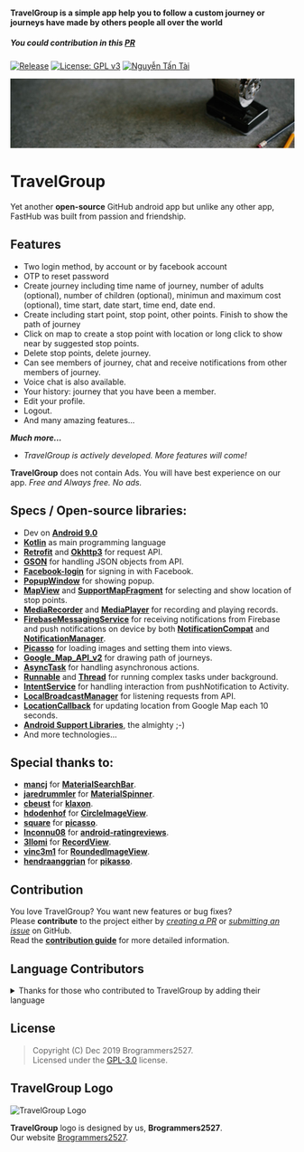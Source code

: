 #### TravelGroup is a simple app help you to follow a custom journey or journeys have made by others people all over the world
##### You could contribution in this [PR](https://github.com/shivaluma/cq2017_32_13_doan/pulls)

[![Release](https://img.shields.io/badge/release-v1.0-green.svg)](https://github.com/shivaluma/cq2017_32_13_doan/blob/master/app-release.apk)
[![License: GPL v3](https://img.shields.io/badge/License-GPL%20v3-blue.svg)](https://www.gnu.org/licenses/gpl-3.0)
[![Nguyễn Tấn Tài](https://img.shields.io/badge/about_us-view-e01563.svg)](https://brogrammers2527.github.io/default.html)

![Logo](/home.jpg "Logo")

# TravelGroup  

Yet another **open-source** GitHub android app but unlike any other app, FastHub was built from passion and friendship.  


## Features  
  - Two login method, by account or by facebook account
  - OTP to reset password
  - Create journey including time name of journey, number of adults (optional), number of children (optional), minimun and maximum cost (optional), time start, date start, time end, date end.
  - Create including start point, stop point, other points. Finish to show the path of journey
  - Click on map to create a stop point with location or long click to show near by suggested stop points.
  - Delete stop points, delete journey.
  - Can see members of journey, chat and receive notifications from other members of journey.
  - Voice chat is also available.
  - Your history: journey that you have been a member.
  - Edit your profile.
  - Logout.
  - And many amazing features...

  _**Much more...**_
  - _TravelGroup is actively developed. More features will come!_

**TravelGroup** does not contain Ads. You will have best experience on our app.
_Free and Always free._
_No ads._
## Specs / Open-source libraries:

- Dev on [**Android 9.0**](https://developer.android.com/about/versions/pie)
- [**Kotlin**](https://github.com/JetBrains/kotlin) as main programming language
- [**Retrofit**](https://github.com/square/retrofit) and [**Okhttp3**](https://github.com/MrZhousf/OkHttp3) for request API.
- [**GSON**](https://github.com/google/gson) for handling JSON objects from API.
- [**Facebook-login**](https://developers.facebook.com/docs/facebook-login/android) for signing in with Facebook.
- [**PopupWindow**](https://developer.android.com/reference/android/widget/PopupWindow) for showing popup.
- [**MapView**](https://developers.google.com/android/reference/com/google/android/gms/maps/MapView) and [**SupportMapFragment**](https://developers.google.com/android/reference/com/google/android/gms/maps/SupportMapFragment) for selecting and show location of stop points.
- [**MediaRecorder**](https://developer.android.com/reference/android/media/MediaRecorder) and [**MediaPlayer**](https://developer.android.com/reference/android/media/MediaPlayer) for recording and playing records.
- [**FirebaseMessagingService**](https://firebase.google.com/docs/reference/android/com/google/firebase/messaging/FirebaseMessagingService) for receiving notifications from Firebase and push notifications on device by both [**NotificationCompat**](https://developer.android.com/reference/android/support/v4/app/NotificationCompat) and [**NotificationManager**](https://developer.android.com/reference/android/app/NotificationManager).
- [**Picasso**](https://square.github.io/picasso) for loading images and setting them into views.
- [**Google_Map_API_v2**](https://developers.google.com/maps/documentation) for drawing path of journeys.
- [**AsyncTask**](https://developer.android.com/reference/android/os/AsyncTask) for handling asynchronous actions.
- [**Runnable**](https://developer.android.com/reference/java/lang/Runnable) and [**Thread**](https://developer.android.com/guide/components/processes-and-threads) for running complex tasks under background.
- [**IntentService**](https://developer.android.com/reference/android/app/IntentService) for handling interaction from pushNotification to Activity.
- [**LocalBroadcastManager**](https://developer.android.com/reference/android/support/v4/content/LocalBroadcastManager) for listening requests from API.
- [**LocationCallback**](https://developers.google.com/android/reference/com/google/android/gms/location/LocationCallback) for updating location from Google Map each 10 seconds.
- [**Android Support Libraries**](https://developer.android.com/topic/libraries/support-library), the almighty ;-)
- And more technologies...

## Special thanks to:

- [**mancj**](https://github.com/mancj) for [**MaterialSearchBar**](https://github.com/mancj/MaterialSearchBar).
- [**jaredrummler**](https://github.com/jaredrummler) for [**MaterialSpinner**](https://github.com/jaredrummler/MaterialSpinner).
- [**cbeust**](https://github.com/cbeust) for [**klaxon**](https://github.com/cbeust/klaxon).
- [**hdodenhof**](https://github.com/hdodenhof) for [**CircleImageView**](https://github.com/hdodenhof/CircleImageView).
- [**square**](https://github.com/square) for [**picasso**](https://github.com/square/picasso).
- [**Inconnu08**](https://github.com/Inconnu08) for [**android-ratingreviews**](https://github.com/Inconnu08/android-ratingreviews).
- [**3llomi**](https://github.com/3llomi) for [**RecordView**](https://github.com/3llomi/RecordView).
- [**vinc3m1**](https://github.com/vinc3m1) for [**RoundedImageView**](https://github.com/vinc3m1/RoundedImageView).
- [**hendraanggrian**](https://github.com/hendraanggrian) for [**pikasso**](https://github.com/hendraanggrian/pikasso).


## Contribution

You love TravelGroup? You want new features or bug fixes?  
Please **contribute** to the  project either by [_creating a PR_](https://github.com/shivaluma/cq2017_32_13_doan/compare) or [_submitting an issue_](https://github.com/shivaluma/cq2017_32_13_doan/issues/new) on GitHub.  
Read the [**contribution guide**](.github/CONTRIBUTING.md) for more detailed information.

## Language Contributors

<details>
  <summary>Thanks for those who contributed to TravelGroup by adding their language</summary>
      
  <p>- English</p>
  <p>- Vietnamese (Only for pro users)</p>
  <p>- Others language will be available in near future</p>
</details>

## License

> Copyright (C) Dec 2019 Brogrammers2527.  
> Licensed under the [GPL-3.0](https://www.gnu.org/licenses/gpl.html) license.

## TravelGroup Logo
![TravelGroup Logo](https://i.imgur.com/r9TbfEX.png)

**TravelGroup** logo is designed by us, **Brogrammers2527**.  
Our website [Brogrammers2527](https://brogrammers2527.github.io/default.html).
